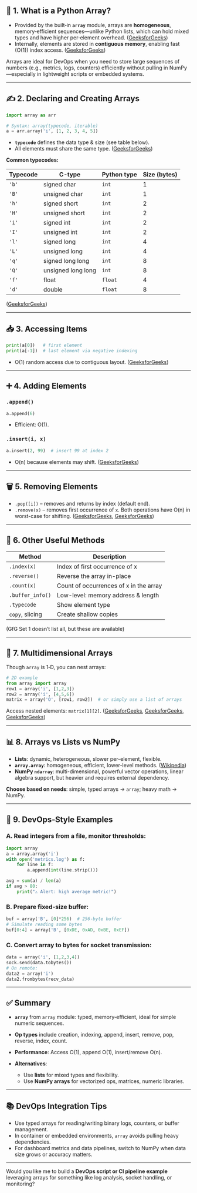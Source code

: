 ## 🧰 1. What is a Python Array?

* Provided by the built‑in **`array`** module, arrays are **homogeneous**, memory‑efficient sequences—unlike Python lists, which can hold mixed types and have higher per‑element overhead. ([GeeksforGeeks][1])
* Internally, elements are stored in **contiguous memory**, enabling fast (O(1)) index access. ([GeeksforGeeks][1])

Arrays are ideal for DevOps when you need to store large sequences of numbers (e.g., metrics, logs, counters) efficiently without pulling in NumPy—especially in lightweight scripts or embedded systems.

---

## ✍️ 2. Declaring and Creating Arrays

```python
import array as arr

# Syntax: array(typecode, iterable)
a = arr.array('i', [1, 2, 3, 4, 5])
```

* **`typecode`** defines the data type & size (see table below).
* All elements must share the same type. ([GeeksforGeeks][1])

**Common typecodes:**

| Typecode | C-type             | Python type | Size (bytes) |
| -------- | ------------------ | ----------- | ------------ |
| `'b'`    | signed char        | `int`       | 1            |
| `'B'`    | unsigned char      | `int`       | 1            |
| `'h'`    | signed short       | `int`       | 2            |
| `'H'`    | unsigned short     | `int`       | 2            |
| `'i'`    | signed int         | `int`       | 2            |
| `'I'`    | unsigned int       | `int`       | 2            |
| `'l'`    | signed long        | `int`       | 4            |
| `'L'`    | unsigned long      | `int`       | 4            |
| `'q'`    | signed long long   | `int`       | 8            |
| `'Q'`    | unsigned long long | `int`       | 8            |
| `'f'`    | float              | `float`     | 4            |
| `'d'`    | double             | `float`     | 8            |

([GeeksforGeeks][2])

---

## 📥 3. Accessing Items

```python
print(a[0])   # first element
print(a[-1])  # last element via negative indexing
```

* O(1) random access due to contiguous layout. ([GeeksforGeeks][2])

---

## ➕ 4. Adding Elements

### `.append()`

```python
a.append(6)
```

* Efficient: O(1).&#x20;

### `.insert(i, x)`

```python
a.insert(2, 99)  # insert 99 at index 2
```

* O(n) because elements may shift. ([GeeksforGeeks][3])

---

## 🗑️ 5. Removing Elements

* `.pop([i])` – removes and returns by index (default end).
* `.remove(x)` – removes first occurrence of `x`.
  Both operations have O(n) in worst-case for shifting. ([GeeksforGeeks][4], [GeeksforGeeks][3])

---

## 🔄 6. Other Useful Methods

| Method           | Description                            |
| ---------------- | -------------------------------------- |
| `.index(x)`      | Index of first occurrence of x         |
| `.reverse()`     | Reverse the array in-place             |
| `.count(x)`      | Count of occurrences of x in the array |
| `.buffer_info()` | Low-level: memory address & length     |
| `.typecode`      | Show element type                      |
| `copy`, slicing  | Create shallow copies                  |

(GfG Set 1 doesn’t list all, but these are available)

---

## 🧩 7. Multidimensional Arrays

Though `array` is 1‑D, you can nest arrays:

```python
# 2D example
from array import array
row1 = array('i', [1,2,3])
row2 = array('i', [4,5,6])
matrix = array('O', [row1, row2])  # or simply use a list of arrays
```

Access nested elements: `matrix[1][2]`. ([GeeksforGeeks][5], [GeeksforGeeks][6], [GeeksforGeeks][1])

---

## 📊 8. Arrays vs Lists vs NumPy

* **Lists**: dynamic, heterogeneous, slower per-element, flexible.
* **`array.array`**: homogeneous, efficient, lower-level methods. ([Wikipedia][7])
* **NumPy `ndarray`**: multi-dimensional, powerful vector operations, linear algebra support, but heavier and requires external dependency.&#x20;

**Choose based on needs**: simple, typed arrays → `array`; heavy math → NumPy.

---

## 🔧 9. DevOps‑Style Examples

### A. Read integers from a file, monitor thresholds:

```python
import array
a = array.array('i')
with open('metrics.log') as f:
    for line in f:
        a.append(int(line.strip()))

avg = sum(a) / len(a)
if avg > 80:
    print("⚠️ Alert: high average metric!")
```

### B. Prepare fixed-size buffer:

```python
buf = array('B', [0]*256)  # 256‑byte buffer
# Simulate reading some bytes
buf[0:4] = array('B', [0xDE, 0xAD, 0xBE, 0xEF])
```

### C. Convert array to bytes for socket transmission:

```python
data = array('i', [1,2,3,4])
sock.send(data.tobytes())
# On remote:
data2 = array('i')
data2.frombytes(recv_data)
```

---

## ✅ Summary

* **`array`** from `array` module: typed, memory‑efficient, ideal for simple numeric sequences.
* **Op types** include creation, indexing, append, insert, remove, pop, reverse, index, count.
* **Performance**: Access O(1), append O(1), insert/remove O(n).
* **Alternatives**:

  * Use **lists** for mixed types and flexibility.
  * Use **NumPy arrays** for vectorized ops, matrices, numeric libraries.

---

## 📚 DevOps Integration Tips

* Use typed arrays for reading/writing binary logs, counters, or buffer management.
* In container or embedded environments, `array` avoids pulling heavy dependencies.
* For dashboard metrics and data pipelines, switch to NumPy when data size grows or accuracy matters.

---

Would you like me to build a **DevOps script or CI pipeline example** leveraging arrays for something like log analysis, socket handling, or monitoring?

[1]: https://www.geeksforgeeks.org/python/python-arrays/?utm_source=chatgpt.com "Python Arrays - GeeksforGeeks"
[2]: https://www.geeksforgeeks.org/dsa/array-data-structure-guide/?utm_source=chatgpt.com "Array Data Structure Guide - GeeksforGeeks"
[3]: https://www.geeksforgeeks.org/python/difference-between-list-and-array-in-python/?utm_source=chatgpt.com "Difference between List and Array in Python - GeeksforGeeks"
[4]: https://www.geeksforgeeks.org/array-python-set-1-introduction-functions/?ref=rp&utm_source=chatgpt.com "Array in Python | Set 1 (Introduction and Functions) - GeeksforGeeks"
[5]: https://www.geeksforgeeks.org/python/python-array-indexing/?utm_source=chatgpt.com "Python Array Indexing - GeeksforGeeks"
[6]: https://www.geeksforgeeks.org/python/declaring-an-array-in-python/?utm_source=chatgpt.com "Declaring an Array in Python - GeeksforGeeks"
[7]: https://en.wikipedia.org/wiki/NumPy?utm_source=chatgpt.com "NumPy"
